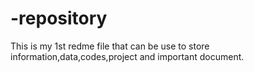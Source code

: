 # -repository
This is my 1st redme file that can be use to store information,data,codes,project and important document.
